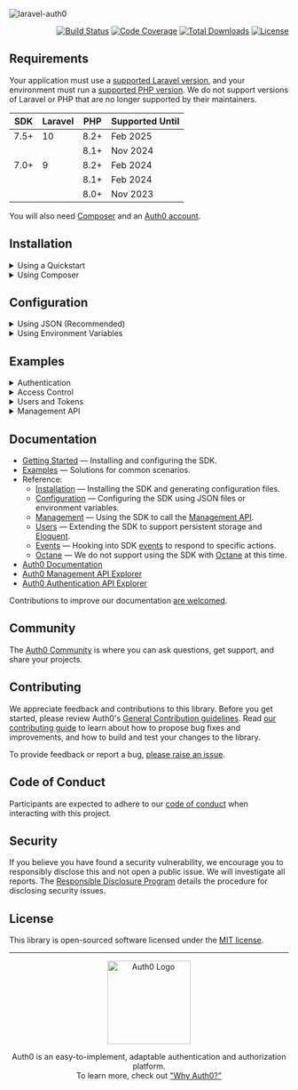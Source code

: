 ![laravel-auth0](https://cdn.auth0.com/website/sdks/banners/laravel-auth0-banner.png)

<p align="right">
<a href="https://github.com/auth0/laravel-auth0/actions"><img src="https://github.com/auth0/laravel-auth0/actions/workflows/main.yml/badge.svg?event=push" alt="Build Status"></a>
<a href="https://codecov.io/gh/auth0/laravel-auth0"><img src="https://codecov.io/gh/auth0/laravel-auth0/branch/main/graph/badge.svg?token=vEwn6TPADf" alt="Code Coverage"></a>
<a href="https://packagist.org/packages/auth0/laravel-auth0"><img src="https://img.shields.io/packagist/dt/auth0/login" alt="Total Downloads"></a>
<a href="https://packagist.org/packages/auth0/login"><img src="https://img.shields.io/packagist/l/auth0/login" alt="License"></a>
</p>

## Requirements

Your application must use a [supported Laravel version](https://laravelversions.com/en), and your environment must run a [supported PHP version](https://www.php.net/supported-versions.php). We do not support versions of Laravel or PHP that are no longer supported by their maintainers.

| SDK  | Laravel | PHP  | Supported Until |
| ---- | ------- | ---- | --------------- |
| 7.5+ | 10      | 8.2+ | Feb 2025        |
|      |         | 8.1+ | Nov 2024        |
| 7.0+ | 9       | 8.2+ | Feb 2024        |
|      |         | 8.1+ | Feb 2024        |
|      |         | 8.0+ | Nov 2023        |

You will also need [Composer](https://getcomposer.org/) and an [Auth0 account](https://auth0.com/signup).

## Installation

<details>

<summary>Using a Quickstart</summary>

-   Run the following command to set up a bootstrapped default Laravel 9 application that's pre-configured with the SDK:

    ```shell
    composer create-project auth0-samples/laravel auth0-laravel-app
    ```

---

</details>

<details>
<summary>Using Composer</summary>

1.  Run the following command in your project directory to install the SDK:

    ```shell
    composer require auth0/login:^7.8 --update-with-all-dependencies
    ```

2.  Generate an SDK configuration file for your application:

    ```shell
    php artisan vendor:publish --tag auth0
    ```

</details>

## Configuration

<details>
<summary>Using JSON (Recommended)</summary>

1. Download the [Auth0 CLI](https://github.com/auth0/auth0-cli) to your project directory:

    > **Note**  
    > If you are using the Quickstart, skip to the next step.

    ```shell
    curl -sSfL https://raw.githubusercontent.com/auth0/auth0-cli/main/install.sh | sh -s -- -b .
    ```

2. Authenticate with your Auth0 account:

    ```shell
    ./auth0 login
    ```

3. Register a new application with Auth0:

    ```shell
    ./auth0 apps create \
        --name "My Laravel Application" \
        --type "regular" \
        --auth-method "post" \
        --callbacks "http://localhost:8000/callback" \
        --logout-urls "http://localhost:8000" \
        --reveal-secrets \
        --no-input \
        --json > .auth0.app.json
    ```

4. Register a new API with Auth0

    ```shell
    ./auth0 apis create \
        --name "My Laravel Application API" \
        --identifier "https://github.com/auth0/laravel-auth0" \
        --offline-access \
        --no-input \
        --json > .auth0.api.json
    ```

5. Add the newly created JSON files to `.gitignore`, as they contain sensitive credentials:

    ```bash
    echo ".auth0.*.json" >> .gitignore
    ```

---

</details>

<details>
<summary>Using Environment Variables</summary>

1. Download the [Auth0 CLI](https://github.com/auth0/auth0-cli) to your project directory:

    > **Note**  
    > If you are using the Quickstart, skip to the next step.

    ```shell
    curl -sSfL https://raw.githubusercontent.com/auth0/auth0-cli/main/install.sh | sh -s -- -b .
    ```

2. Authenticate with your Auth0 account:

    ```shell
    ./auth0 login
    ```

3. Register a new application with Auth0:

    ```shell
    ./auth0 apps create \
        --name "My Laravel Application" \
        --type "regular" \
        --auth-method "post" \
        --callbacks "http://localhost:8000/callback" \
        --logout-urls "http://localhost:8000" \
        --reveal-secrets \
        --no-input
    ```

    Make a note of the `client_id` and `client_secret` values in the output.

4. Register a new API with Auth0

    ```shell
    ./auth0 apis create \
        --name "My Laravel Application API" \
        --identifier "https://github.com/auth0/laravel-auth0" \
        --offline-access \
        --no-input
    ```

5. Open the `.env` file in your project directory. Add the following lines, replacing the values with the ones you noted in the previous steps:

    ```ini
    # The Auth0 domain for your tenant (e.g. tenant.region.auth0.com):
    AUTH0_DOMAIN=...

    # The application `client_id` you noted above:
    AUTH0_CLIENT_ID=...

    # The application `client_secret` you noted above:
    AUTH0_CLIENT_SECRET=...

    # The API `identifier` you used above:
    AUTH0_AUDIENCE=...
    ```

</details>

## Examples

<details>
<summary>Authentication</summary>

The SDK automatically registers all the necessary authentication services within the `web` middleware group for your application. Once you have [configured the SDK](#configuration) your users will be able to authenticate with your application using Auth0.

The SDK automatically registers the following routes to facilitate authentication:

| Route       | Purpose                            |
| ----------- | ---------------------------------- |
| `/login`    | Initiates the authentication flow. |
| `/logout`   | Logs the user out.                 |
| `/callback` | Handles the callback from Auth0.   |

> **Note**  
> See [the configuration guide](./docs/Configuration.md) for information on customizing this behavior.

---

</details>

<details>
<summary>Access Control</summary>

The SDK automatically registers its authentication and authorization guards within the `web` and `api` middleware groups for your Laravel application.

To require a user to be authenticated to access a route, use Laravel's `auth` middleware:

```php
Route::get('/private', function () {
  return response('Welcome! You are logged in.');
})->middleware('auth');
```

You can also require that the user have specific permissions to access a route, using Laravel's `can` middleware:

```php
Route::get('/scope', function () {
    return response('You have the `read:messages` permissions, and can therefore access this resource.');
})->middleware('auth')->can('read:messages');
```

> **Note**  
> Permissions require that [RBAC](https://auth0.com/docs/manage-users/access-control/rbac) be enabled within [your API settings](https://manage.auth0.com/#/apis).

---

</details>

<details>
<summary>Users and Tokens</summary>

Laravel's `Auth` Facade (or the `auth()` global helper) can be used to retrieve information about the authenticated user, or the access token used to authorize the request.

For example, for routes using the `web` middleware group in `routes/web.php`:

```php
Route::get('/', function () {
  if (! auth()->check()) {
    return response('You are not logged in.');
  }

  $user = auth()->user();
  $name = $user->name ?? 'User';
  $email = $user->email ?? '';

  return response("Hello {$name}! Your email address is {$email}.");
});
```

Alternatively, for routes using the `api` middleware group in `routes/api.php`:

```php
Route::get('/', function () {
  if (! auth()->check()) {
    return response()->json([
      'message' => 'You did not provide a token.',
    ]);
  }

  return response()->json([
    'message' => 'Your token is valid; you are authorized.',
    'id' => auth()->id(),
    'token' => auth()?->user()?->getAttributes(),
  ]);
});
```

---

</details>

<details>
<summary>Management API</summary>
 

You can issue [Auth0 Management API](https://auth0.com/docs/api/management/v2) calls through the SDK's `management()` method.

> **Note**  
> Before your application can make calls to the Management API, you must [enable your application to communicate with the Management API](./docs/Management.md#management-api-permissions) or configure the SDK with [a management token](./docs/Configuration.md#management-token).

For example, you can update a user's metadata by calling the `management()->users()->update()` method:

```php
use Auth0\Laravel\Facade\Auth0;

Route::get('/colors', function () {
  $colors = ['red', 'blue', 'green', 'black', 'white', 'yellow', 'purple', 'orange', 'pink', 'brown'];

  // Update the authenticated user with a randomly assigned favorite color.
  Auth0::management()->users()->update(
    id: auth()->id(),
    body: [
        'user_metadata' => [
            'color' => $colors[random_int(0, count($colors) - 1)]
        ]
    ]
  );

  // Retrieve the user's updated profile.
  $profile = Auth0::management()->users()->get(auth()->id());

  // For interoperability, the SDK returns all API responses as
  // PSR-7 Responses that contain the JSON response.

  // You can use the `json()` helper to unpack the PSR-7, and
  // convert the API's JSON response to a native PHP array.
  $profile = Auth0::json($profile);

  // Read the user's profile.
  $color = $profile['user_metadata']['color'] ?? 'unknown';
  $name = auth()->user()->name;

  return response("Hello {$name}! Your favorite color is {$color}.");
})->middleware('auth');
```

All the SDK's Management API methods are [documented here](./docs/Management.md).

</details>

## Documentation

-   [Getting Started](./README.md#getting-started) — Installing and configuring the SDK.
-   [Examples](./EXAMPLES.md) — Solutions for common scenarios.
-   Reference:
    -   [Installation](./docs/Installation.md) — Installing the SDK and generating configuration files.
    -   [Configuration](./docs/Configuration.md) — Configuring the SDK using JSON files or environment variables.
    -   [Management](./docs/Management.md) — Using the SDK to call the [Management API](https://auth0.com/docs/api/management/v2).
    -   [Users](./docs/Users.md) — Extending the SDK to support persistent storage and [Eloquent](https://laravel.com/docs/eloquent).
    -   [Events](./docs/Events.md) — Hooking into SDK [events](https://laravel.com/docs/events) to respond to specific actions.
    -   [Octane](./docs/Octane.md) — We do not support using the SDK with [Octane](https://laravel.com/docs/octane) at this time.
-   [Auth0 Documentation](https://www.auth0.com/docs)
-   [Auth0 Management API Explorer](https://auth0.com/docs/api/management/v2)
-   [Auth0 Authentication API Explorer](https://auth0.com/docs/api/authentication)

Contributions to improve our documentation [are welcomed](https://github.com/auth0/laravel-auth0/pull).

## Community

The [Auth0 Community](https://community.auth0.com) is where you can ask questions, get support, and share your projects.

## Contributing

We appreciate feedback and contributions to this library. Before you get started, please review Auth0's [General Contribution guidelines](https://github.com/auth0/open-source-template/blob/master/GENERAL-CONTRIBUTING.md). Read [our contributing guide](./CONTRIBUTING.md) to learn about how to propose bug fixes and improvements, and how to build and test your changes to the library.

To provide feedback or report a bug, [please raise an issue](https://github.com/auth0/laravel-auth0/issues).

## Code of Conduct

Participants are expected to adhere to our [code of conduct](https://github.com/auth0/open-source-template/blob/master/CODE-OF-CONDUCT.md) when interacting with this project.

## Security

If you believe you have found a security vulnerability, we encourage you to responsibly disclose this and not open a public issue. We will investigate all reports. The [Responsible Disclosure Program](https://auth0.com/whitehat) details the procedure for disclosing security issues.

## License

This library is open-sourced software licensed under the [MIT license](./LICENSE.md).

---

<p align="center">
  <picture>
    <source media="(prefers-color-scheme: light)" srcset="https://cdn.auth0.com/website/sdks/logos/auth0_light_mode.png" width="150">
    <source media="(prefers-color-scheme: dark)" srcset="https://cdn.auth0.com/website/sdks/logos/auth0_dark_mode.png" width="150">
    <img alt="Auth0 Logo" src="https://cdn.auth0.com/website/sdks/logos/auth0_light_mode.png" width="150">
  </picture>
</p>

<p align="center">Auth0 is an easy-to-implement, adaptable authentication and authorization platform.<br />To learn more, check out <a href="https://auth0.com/why-auth0">"Why Auth0?"</a></p>
